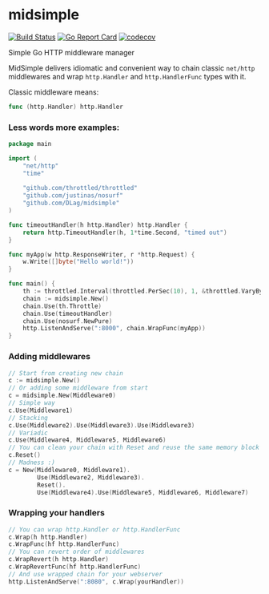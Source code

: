 # midsimple
[![Build Status](https://travis-ci.org/DLag/midsimple.svg?branch=master)](https://travis-ci.org/DLag/midsimple)
[![Go Report Card](https://goreportcard.com/badge/github.com/DLag/midsimple)](https://goreportcard.com/report/github.com/DLag/midsimple)
[![codecov](https://codecov.io/gh/DLag/midsimple/branch/master/graph/badge.svg)](https://codecov.io/gh/DLag/midsimple)

Simple Go HTTP middleware manager

MidSimple delivers idiomatic and convenient way to chain classic `net/http` middlewares and wrap `http.Handler` and `http.HandlerFunc` types with it.

Classic middleware means:
```go
func (http.Handler) http.Handler
```

### Less words more examples:
```go
package main

import (
    "net/http"
    "time"
    
    "github.com/throttled/throttled"
    "github.com/justinas/nosurf"
    "github.com/DLag/midsimple"
)

func timeoutHandler(h http.Handler) http.Handler {
    return http.TimeoutHandler(h, 1*time.Second, "timed out")
}

func myApp(w http.ResponseWriter, r *http.Request) {
    w.Write([]byte("Hello world!"))
}

func main() {
    th := throttled.Interval(throttled.PerSec(10), 1, &throttled.VaryBy{Path: true}, 50)
    chain := midsimple.New()
    chain.Use(th.Throttle)
    chain.Use(timeoutHandler)
    chain.Use(nosurf.NewPure)
    http.ListenAndServe(":8000", chain.WrapFunc(myApp))
}
```
### Adding middlewares
```go
// Start from creating new chain
c := midsimple.New()
// Or adding some middleware from start
c = midsimple.New(Middleware0)
// Simple way
c.Use(Middleware1)
// Stacking
c.Use(Middleware2).Use(Middleware3).Use(Middleware3)
// Variadic
c.Use(Middleware4, Middleware5, Middleware6)
// You can clean your chain with Reset and reuse the same memory block
c.Reset()
// Madness :)
c = New(Middleware0, Middleware1).
        Use(Middleware2, Middleware3).
        Reset().
        Use(Middleware4).Use(Middleware5, Middleware6, Middleware7)
```
### Wrapping your handlers
```go
// You can wrap http.Handler or http.HandlerFunc
c.Wrap(h http.Handler)
c.WrapFunc(hf http.HandlerFunc)
// You can revert order of middlewares
c.WrapRevert(h http.Handler)
c.WrapRevertFunc(hf http.HandlerFunc)
// And use wrapped chain for your webserver
http.ListenAndServe(":8080", c.Wrap(yourHandler))
```